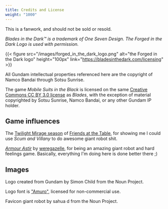 ```yaml
---
title: Credits and License
weight: "1000"
---
```


This is a fanwork, and should not be sold or resold.

*Blades in the Dark™ is a trademark of One Seven Design. The Forged in the Dark
Logo is used with permission.*

{{< figure  src="/images/forged_in_the_dark_logo.png"
            alt="the Forged in the Dark logo"
            height="100px"
            link="https://bladesinthedark.com/licensing" >}}

All Gundam intellectual properties referenced here are the copyright of Namco Bandai through Sotsu Sunrise.

The game _Mobile Suits in the Black_ is licensed on the same [Creative Commons
CC BY 3.0 license](https://creativecommons.org/licenses/by/3.0/) as _Blades_, with the exception of material copyrighted by Sotsu Sunrise, Namco Bandai, or any other Gundam IP holder.

## Game influences

The [Twilight Mirage
season](https://friendsatthetable.libsyn.com/category/Twilight+Mirage) of
[Friends at the Table](http://friendsatthetable.cash), for showing me I could
use _Scum and Villany_ to do awesome giant robot shit.

[_Armour Astir_](https://tinyurl.com/armourastir) by
[weregazelle](https://twitter.com/weregazelle), for being an amazing giant robot
and hard feelings game. Basically, everything I'm doing here is done better
there ;)

## Images

Logo created from Gundam by Simon Child from the Noun Project.

Logo font is ["Amuro"](http://www.fontspace.com/pixel-sagas/amuro), licensed for
non-commercial use.

Favicon giant robot by sahua d from the Noun Project.
